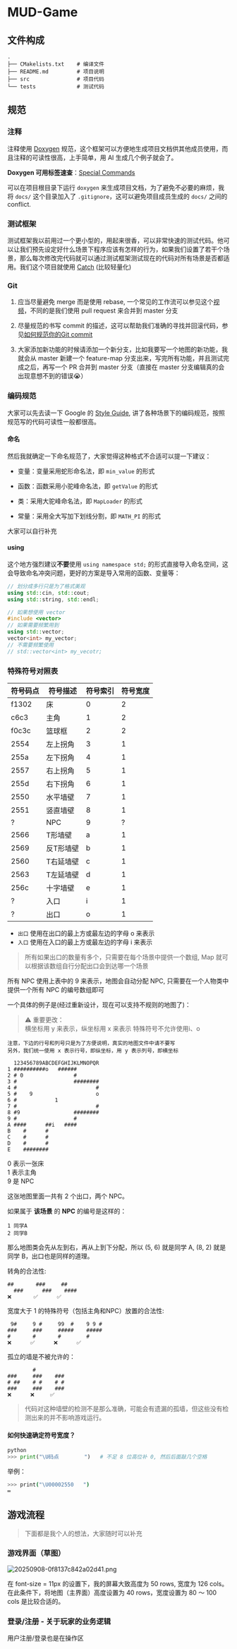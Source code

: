 # MUD-Game

## 文件构成

```
.
├── CMakelists.txt    # 编译文件
├── README.md         # 项目说明
├── src               # 项目代码
└── tests             # 测试代码
```

## 规范

### 注释

注释使用 [Doxygen](https://doxygen.nl/manual/) 规范，这个框架可以方便地生成项目文档供其他成员使用，而且注释的可读性很高，上手简单，用 AI 生成几个例子就会了。

**Doxygen 可用标签速查**：[Special Commands](https://www.doxygen.nl/manual/commands.html)

可以在项目根目录下运行 `doxygen` 来生成项目文档，为了避免不必要的麻烦，我将 `docs/` 这个目录加入了 `.gitignore`，这可以避免项目成员生成的 `docs/` 之间的 conflict.

### 测试框架

测试框架我以前用过一个更小型的，用起来很香，可以非常快速的测试代码。他可以让我们预先设定好什么场景下程序应该有怎样的行为，如果我们设置了若干个场景，那么每次修改完代码就可以通过测试框架测试现在的代码对所有场景是否都适用。我们这个项目就使用 [Catch](https://github.com/catchorg/Catch2/blob/v2.x/docs/tutorial.md#top) (比较轻量化)

### Git

1. 应当尽量避免 merge 而是使用 rebase, 一个常见的工作流可以参见这个[视频](bilibili.com/video/BV19e4y1q7JJ/?spm_id_from=333.337.search-card.all.click)，不同的是我们使用 pull request 来合并到 master 分支

2. 尽量规范的书写 commit 的描述，这可以帮助我们准确的寻找并回滚代码，参见[如何规范你的Git commit](https://zhuanlan.zhihu.com/p/182553920)

3. 大家添加新功能的时候请添加一个新分支，比如我要写一个地图的新功能，我就会从 master 新建一个 feature-map 分支出来，写完所有功能，并且测试完成之后，再写一个 PR 合并到 master 分支（直接在 master 分支编辑真的会出现意想不到的错误😭）

### 编码规范

大家可以先去读一下 Google 的 [Style Guide](https://google.github.io/styleguide/cppguide.html), 讲了各种场景下的编码规范，按照规范写的代码可读性一般都很高。

#### 命名

然后我就确定一下命名规范了，大家觉得这种格式不合适可以提一下建议：

- 变量：变量采用蛇形命名法，即 `min_value` 的形式

- 函数：函数采用小驼峰命名法，即 `getValue` 的形式

- 类：采用大驼峰命名法，即 `MapLoader` 的形式

- 常量：采用全大写加下划线分割，即 `MATH_PI` 的形式

大家可以自行补充

#### using

这个地方强烈建议**不要**使用 `using namespace std;` 的形式直接导入命名空间，这会导致命名冲突问题，更好的方案是导入常用的函数、变量等：

```cpp
// 划分成多行只是为了格式美观
using std::cin, std::cout;
using std::string, std::endl;

// 如果想使用 vector
#include <vector>
// 如果需要频繁用到
using std::vector;
vector<int> my_vector;
// 不需要频繁使用
// std::vector<int> my_vecotr;
```
### 特殊符号对照表

 | 符号码点 | 符号描述  | 符号索引 | 符号宽度 |
 |----------|-----------|----------|----------|
 | f1302    | 床        | 0        | 2        |
 | c6c3     | 主角      | 1        | 2        |
 | f0c3c    | 篮球框    | 2        | 2        |
 | 2554     | 左上拐角  | 3        | 1        |
 | 255a     | 左下拐角  | 4        | 1        |
 | 2557     | 右上拐角  | 5        | 1        |
 | 255d     | 右下拐角  | 6        | 1        |
 | 2550     | 水平墙壁  | 7        | 1        |
 | 2551     | 竖直墙壁  | 8        | 1        |
 | ?        | NPC       | 9        | ?        |
 | 2566     | T形墙壁   | a        | 1        |
 | 2569     | 反T形墙壁 | b        | 1        |
 | 2560     | T右延墙壁 | c        | 1        |
 | 2563     | T左延墙壁 | d        | 1        |
 | 256c     | 十字墙壁  | e        | 1        |
 | ?        | 入口      | i        | 1        |
 | ?        | 出口      | o        | 1        |

- `出口` 使用在出口的最上方或最左边的字母 o 来表示
- `入口` 使用在入口的最上方或最左边的字母 i 来表示

> 所有如果出口的数量有多个，只需要在每个场景中提供一个数组, Map 就可以根据该数组自行分配出口会到达哪一个场景

所有 NPC 使用上表中的 9 来表示，地图会自动分配 NPC, 只需要在一个人物类中提供一个所有 NPC 的编号数组即可

一个具体的例子是(经过重新设计，现在可以支持不规则的地图了)：

> ⚠️ 重要更改：  
> 横坐标用 y 来表示，纵坐标用 x 来表示
> 特殊符号不允许使用i、o

```text
注意，下边的行号和列号只是为了方便说明，真实的地图文件中请不要写  
另外，我们统一使用 x 表示行号，即纵坐标，用 y 表示列号，即横坐标

  123456789ABCDEFGHIJKLMNOPQR
1 ##########o   ######
2 # 0                #
3 #                  ########
4 #                         #
5 #    9                    o
6 #            1             
7 #                         #
8 #9                 ########
9 #                  #
A ####      ##i   ####
B    #      #
C    #      #
D    #      #
E    ########
```

0 表示一张床  
1 表示主角  
9 是 NPC  

这张地图里面一共有 2 个出口，两个 NPC。

如果属于 **该场景** 的 **NPC** 的编号是这样的：
```text
1 同学A
2 同学B
```

那么地图类会先从左到右，再从上到下分配，所以 (5, 6) 就是同学 A, (8, 2) 就是同学 B，出口也是同样的道理。

转角的合法性:

```text
##       ###     ##
  ###      ###    ####
❌       ✅      ✅
```

宽度大于 1 的特殊符号（包括主角和NPC）放置的合法性:

```text
 9#     9 #     99  #    9 9 #
###     ###     #####    #####
#       #       #        #
❌      ✅      ❌      ✅
```

孤立的墙是不被允许的：

```text
        #
###     ###    ###
# ##    # #    # #
###     ###    ###
❌      ❌     ✅
```

> 代码对这种墙壁的检测不是那么准确，可能会有遗漏的孤墙，但这些没有检测出来的并不影响游戏运行。

#### 如何快速确定符号宽度？

```py
python
>>> print("\U码点        ")   # 不足 8 位高位补 0, 然后后面敲几个空格
```

举例：

```bash
>>> print("\U00002550   ")
═
```

## 游戏流程

> 下面都是我个人的想法，大家随时可以补充

### 游戏界面（草图）

![20250908-0f8137c842a02d41.png](./images/20250908-0f8137c842a02d41.png)

在 font-size = 11px 的设置下，我的屏幕大致高度为 50 rows, 宽度为 126 cols。在此条件下，将地图（主界面）高度设置为 40 rows，宽度设置为 80 ～ 100 cols 是比较合适的。

### 登录/注册 - 关于玩家的业务逻辑

用户注册/登录也是在操作区

